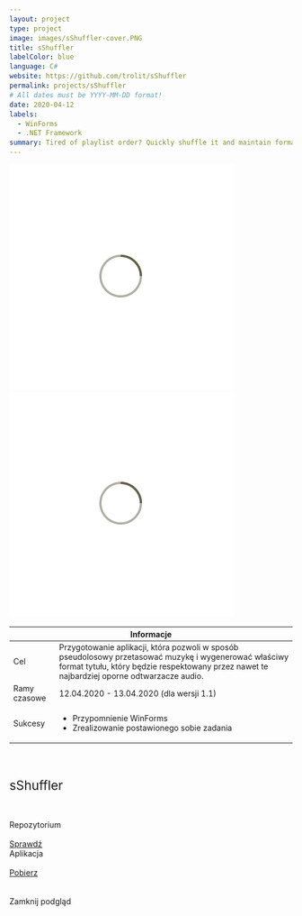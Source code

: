 ```yaml
---
layout: project
type: project
image: images/sShuffler-cover.PNG
title: sShuffler
labelColor: blue
language: C#
website: https://github.com/trolit/sShuffler
permalink: projects/sShuffler
# All dates must be YYYY-MM-DD format!
date: 2020-04-12
labels:
  - WinForms
  - .NET Framework
summary: Tired of playlist order? Quickly shuffle it and maintain format that is respected by car players.
---
```


<div class="ui centered grid">
  <div class="fourteen wide column clickable" onclick="showModalWithImage(this)">
    <img class="ui image img-center" src="../images/oval.svg" data-echo="../images/sShuffler-page-1.png">
  </div>
  <div class="fourteen wide column clickable" onclick="showModalWithImage(this)">
    <img class="ui image img-center" src="../images/oval.svg" data-echo="../images/sShuffler-page-2.png">
  </div>
</div>

<table class="ui celled striped tablet stackable table">
  <thead>
    <tr><th colspan="3">
      Informacje
    </th>
  </tr></thead>
  <tbody>
    <tr>
      <td>
        <i class="info circle icon"></i> Cel
      </td>
      <td class="justify-text font-balooChettan2">Przygotowanie aplikacji, która pozwoli w sposób pseudolosowy przetasować muzykę i wygenerować właściwy format tytułu, który będzie respektowany przez nawet te najbardziej oporne odtwarzacze audio.</td>
    </tr>
    <tr>
      <td class="collapsing">
        <i class="clock icon"></i> Ramy czasowe
      </td>
      <td class="font-balooChettan2">12.04.2020 - 13.04.2020 (dla wersji 1.1)</td>
    </tr>
    <tr>
      <td>
        <i class="star icon"></i> Sukcesy
      </td>
      <td class="font-balooChettan2">
        <ul>
          <li>Przypomnienie WinForms</li>
          <li>Zrealizowanie postawionego sobie zadania</li>          
        </ul>
      </td>
    </tr>
  </tbody>
</table>

<div class="ui placeholder segment">
  <div class="ui one column stackable center aligned grid">
    <p style="font-size: 160%; padding: 5% 0% 5% 0%;">sShuffler</p>
  </div>
  <div class="ui two column stackable center aligned grid">
    <div class="middle aligned row">
      <div class="column">
        <div class="ui icon header font-balooChettan2">
          <i class="github icon"></i>
          Repozytorium
        </div>
        <br>
        <a href="https://github.com/trolit/sShuffler" target="_blank">
        <div class="ui animated csharp button" onclick="this.blur();" tabindex="0">
          <div class="visible content font-balooChettan2">Sprawdź</div>
          <div class="hidden content">
            <i class="right arrow icon"></i>
          </div>
        </div>
        </a>
      </div>
      <div class="column">
        <div class="ui icon header font-balooChettan2">
          <i class="cloud download icon"></i>
          Aplikacja
        </div>
        <br>
        <a href="https://github.com/trolit/sShuffler/releases/download/v1.1/sShuffler_desktop.zip" target="_blank">
        <div class="ui animated csharp button" onclick="this.blur();" tabindex="0">
          <div class="visible content font-balooChettan2">Pobierz</div>
          <div class="hidden content">
            <i class="right arrow icon"></i>
          </div>
        </div>
        </a>
      </div>
    </div>
  </div>
</div>

<!-- Image Modal -->
<div class="tiny modal">
  <div class="image content">
    <div class="ui huge image">
      <img id="imgPlaceholder" src="">
    </div>
  </div>
  <br/>
  <div class="actions">
    <div class="ui csharp left labeled icon button">
      Zamknij podgląd
      <i class="file image icon"></i>
    </div>
  </div>
</div>

